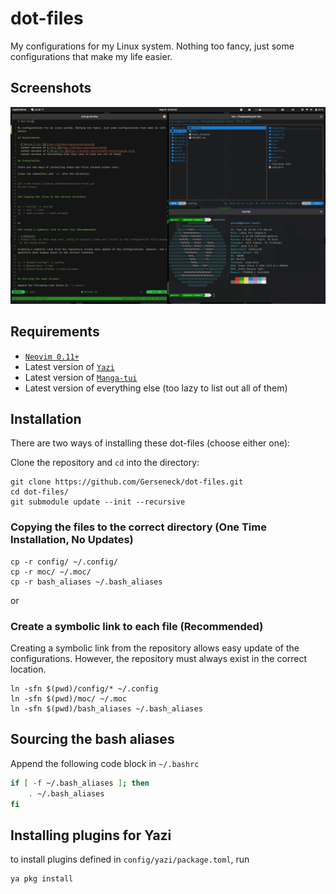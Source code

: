 # dot-files

My configurations for my Linux system. Nothing too fancy, just some configurations that make my life easier.

## Screenshots

![Neovim, Yazi, and Neofetch](assets/screenshot.png)

## Requirements

- [`Neovim 0.11+`](https://github.com/neovim/neovim)
- Latest version of [`Yazi`](https://github.com/sxyazi/yazi)
- Latest version of [`Manga-tui`](https://github.com/josueBarretogit/manga-tui)
- Latest version of everything else (too lazy to list out all of them)

## Installation

There are two ways of installing these dot-files (choose either one):

Clone the repository and `cd` into the directory:

```
git clone https://github.com/Gerseneck/dot-files.git
cd dot-files/
git submodule update --init --recursive
```

### Copying the files to the correct directory (One Time Installation, No Updates)

```
cp -r config/ ~/.config/
cp -r moc/ ~/.moc/
cp -r bash_aliases ~/.bash_aliases
```

or

### Create a symbolic link to each file (Recommended)

Creating a symbolic link from the repository allows easy update of the configurations. However, the repository must always exist in the correct location.

```
ln -sfn $(pwd)/config/* ~/.config
ln -sfn $(pwd)/moc/ ~/.moc
ln -sfn $(pwd)/bash_aliases ~/.bash_aliases
```

## Sourcing the bash aliases

Append the following code block in `~/.bashrc`

```bash
if [ -f ~/.bash_aliases ]; then
    . ~/.bash_aliases
fi
```

## Installing plugins for Yazi

to install plugins defined in `config/yazi/package.toml`, run

```
ya pkg install
```
